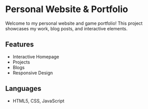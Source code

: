 # Personal Website & Portfolio

Welcome to my personal website and game portfolio! This project showcases my work, blog posts, and interactive elements.

## Features
- Interactive Homepage
- Projects
- Blogs
- Responsive Design

## Languages
- HTML5, CSS, JavaScript
